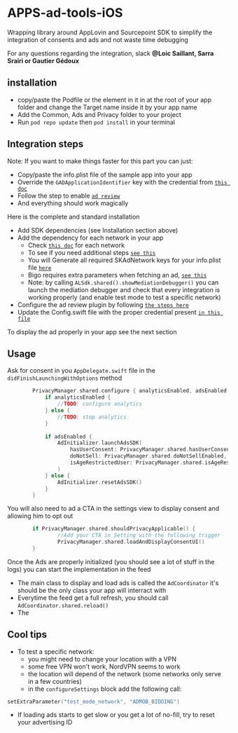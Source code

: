 # APPS-ad-tools-iOS

Wrapping library around AppLovin and Sourcepoint SDK to simplify the integration of consents and ads and not waste time debugging

For any questions regarding the integration, slack **@Loic Saillant, Sarra Srairi or Gautier Gédoux**

## installation

* copy/paste the Podfile or the element in it in at the root of your app folder and change the Target name inside it by your app name
* Add the Common, Ads and Privacy folder to your project
* Run `pod repo update` then `pod install` in your terminal

## Integration steps

Note: If you want to make things faster for this part you can just: 
   * Copy/paste the info.plist file of the sample app into your app
   * Override the `GADApplicationIdentifier` key with the credential from [`this doc`](https://docs.google.com/spreadsheets/d/10GfnMXMkHk4YTUA1xX9oIcqg-vzzLkAdiWUDXRK9lU8/edit?pli=1#gid=0)
   * Follow the step to enable [`ad review`](https://developers.applovin.com/en/ios/overview/integration#enable-ad-review)
   * And everything should work magically

Here is the complete and standard installation

* Add SDK dependencies (see Installation section above)
* Add the dependency for each network in your app
    * Check [`this doc`](https://developers.applovin.com/en/ios/preparing-mediated-networks) for each network
    * To see if you need additional steps [`see this`](https://developers.applovin.com/en/ios/testing-networks/mediation-debugger/)
    * You will Generate all required SKAdNetwork keys for your info.plist file [`here`](https://developers.applovin.com/en/ios/overview/skadnetwork/)
    * Bigo requires extra parameters when fetching an ad, [`see this`](https://www.bigossp.com/guide/sdk/ios/mediation/maxAdapter#5-load-and-show-an-ad)
    * Note: by calling `ALSdk.shared().showMediationDebugger()`
      you can launch the mediation debugger and check that every integration is working properly
      (and enable test mode to test a specific network)   
* Configure the ad review plugin by following [`the steps here`](https://developers.applovin.com/en/ios/overview/integration#enable-ad-review)
* Update the Config.swift file with the proper credential present [`in this file`](https://docs.google.com/spreadsheets/d/10GfnMXMkHk4YTUA1xX9oIcqg-vzzLkAdiWUDXRK9lU8/edit?pli=1#gid=0)

To display the ad properly in your app see the next section

## Usage

Ask for consent in you `AppDelegate.swift` file in the `didFinishLaunchingWithOptions` method

```swift
        PrivacyManager.shared.configure { analyticsEnabled, adsEnabled in
            if analyticsEnabled {
                //TODO: configure analytics
            } else {
                //TODO: stop analytics
            }
            
            if adsEnabled {
                AdInitializer.launchAdsSDK(
                    hasUserConsent: PrivacyManager.shared.hasUserConsent,
                    doNotSell: PrivacyManager.shared.doNotSellEnabled,
                    isAgeRestrictedUser: PrivacyManager.shared.isAgeRestrictedUser
                )
            } else {
                AdInitializer.resetAdsSDK()
            }
        }
```

You will also need to ad a CTA in the settings view to display consent and allowing him to opt out

```swift
        if PrivacyManager.shared.shouldPrivacyApplicable() {
                //Add your CTA in Setting with the following trigger
                PrivacyManager.shared.loadAndDisplayConsentUI()     
        }
```

Once the Ads are properly initialized (you should see a lot of stuff in the logs) you can start the implementation in the feed

* The main class to display and load ads is called the `AdCoordinator` it's should be the only class your app will interract with
* Everytime the feed get a full refresh, you should call `AdCoordinator.shared.reload()`
* The  


## Cool tips

* To test a specific network:
    * you might need to change your location with a VPN
    * some free VPN won't work, NordVPN seems to work
    * the location will depend of the network (some networks only serve in a few countries)
  * in the `configureSettings` block add the following call:

```kotlin
setExtraParameter("test_mode_network", "ADMOB_BIDDING")
```

* If loading ads starts to get slow or you get a lot of no-fill, try to reset your advertising ID

